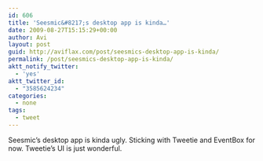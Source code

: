 ```yaml
---
id: 606
title: 'Seesmic&#8217;s desktop app is kinda…'
date: 2009-08-27T15:15:29+00:00
author: Avi
layout: post
guid: http://aviflax.com/post/seesmics-desktop-app-is-kinda/
permalink: /post/seesmics-desktop-app-is-kinda/
aktt_notify_twitter:
  - 'yes'
aktt_twitter_id:
  - "3585624234"
categories:
  - none
tags:
  - tweet
---
```

Seesmic&#8217;s desktop app is kinda ugly. Sticking with Tweetie and EventBox for now. Tweetie&#8217;s UI is just wonderful.